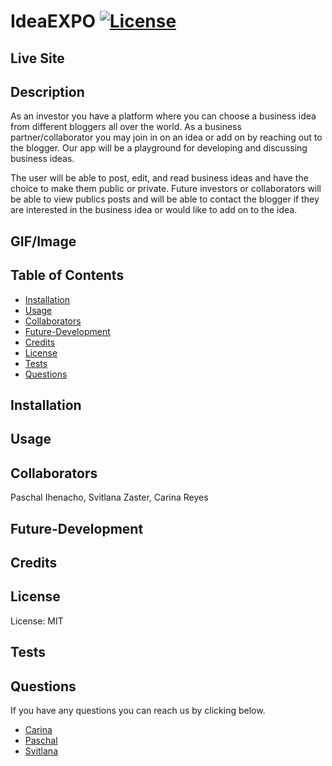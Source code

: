 # IdeaEXPO [![License](https://img.shields.io/badge/license-MIT-green.svg)](https://shields.io/)

## Live Site

## Description

As an investor you have a platform where you can choose a business idea from different bloggers all over the world. As a business partner/collaborator you may join in on an idea or add on by reaching out to the blogger. Our app will be a playground for developing and discussing business ideas.

The user will be able to post, edit, and read business ideas and have the choice to make them public or private. Future investors or collaborators will be able to view publics posts and will be able to contact the blogger if they are interested in the business idea or would like to add on to the idea.

## GIF/Image

## Table of Contents

- [Installation](#Installation)
- [Usage](#Usage)
- [Collaborators](#Collaborators)
- [Future-Development](#Future-Development)
- [Credits](#Credits)
- [License](#License)
- [Tests](#Tests)
- [Questions](#Questions)

## Installation

## Usage

## Collaborators

Paschal Ihenacho, Svitlana Zaster, Carina Reyes

## Future-Development

## Credits

## License

License: MIT

## Tests

## Questions

If you have any questions you can reach us by clicking below.

- [Carina](#https://github.com/Creyes17e)
- [Paschal](#https://github.com/paschalihenacho)
- [Svitlana](#https://github.com/szaster)
